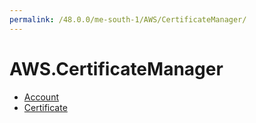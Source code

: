 ```yaml
---
permalink: /48.0.0/me-south-1/AWS/CertificateManager/
---
```


# AWS.CertificateManager



* [Account](Account.md)
* [Certificate](Certificate.md)